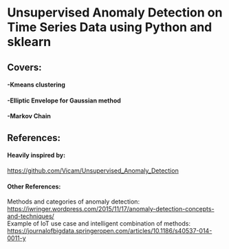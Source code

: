 # Unsupervised Anomaly Detection on Time Series Data using Python and sklearn
## Covers:
#### -Kmeans clustering
#### -Elliptic Envelope for Gaussian method
#### -Markov Chain

## References:
#### Heavily inspired by: 
https://github.com/Vicam/Unsupervised_Anomaly_Detection
#### Other References:
Methods and categories of anomaly detection: https://iwringer.wordpress.com/2015/11/17/anomaly-detection-concepts-and-techniques/  
Example of IoT use case and intelligent combination of methods: https://journalofbigdata.springeropen.com/articles/10.1186/s40537-014-0011-y
